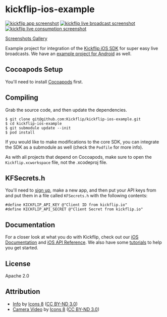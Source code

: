 kickflip-ios-example
====================

[![kickflip app screenshot](https://i.imgur.com/QPtggd9m.jpg)](https://i.imgur.com/QPtggd9.png)
[![kickflip live broadcast screenshot](https://i.imgur.com/VHB6iQQm.jpg)](https://i.imgur.com/VHB6iQQ.png)
[![kickflip live consumption screenshot](https://i.imgur.com/IZbiyhRm.jpg)](https://i.imgur.com/IZbiyhR.png)

[Screenshots Gallery](http://imgur.com/a/IwuZ7)

Example project for integration of the [Kickflip iOS SDK](https://github.com/Kickflip/kickflip-ios-sdk) for super easy live broadcasts. We have an [example project for Android](https://github.com/kickflip/kickflip-android-example) as well.
    
## Cocoapods Setup

You'll need to install [Cocoapods](http://cocoapods.org) first.
    
## Compiling

Grab the source code, and then update the dependencies.

	$ git clone git@github.com:Kickflip/kickflip-ios-example.git
    $ cd kickflip-ios-example
    $ git submodule update --init
    $ pod install
    
If you would like to make modifications to the core SDK, you can integrate the SDK as a submodule as well (check the `Podfile` for more info).

As with all projects that depend on Cocoapods, make sure to open the `Kickflip.xcworkspace` file, not the .xcodeproj file.

## KFSecrets.h

You'll need to [sign up](https://kickflip.io), make a new app, and then put your API keys from  and put them in a file called `KFSecrets.h` with the following contents:

	#define KICKFLIP_API_KEY @"Client ID from kickflip.io"
	#define KICKFLIP_API_SECRET @"Client Secret from kickflip.io"
	
## Documentation

For a closer look at what you do with Kickflip, check out our [iOS Documentation](https://github.com/Kickflip/kickflip-docs/tree/master/ios) and [iOS API Reference](http://cocoadocs.org/docsets/Kickflip/). We also have some [tutorials](https://github.com/Kickflip/kickflip-docs) to help you get started.

## License

Apache 2.0

## Attribution

* [Info](http://icons8.com/icons/#!/77/info) by [Icons 8](http://icons8.com) ([CC BY-ND 3.0](http://creativecommons.org/licenses/by-nd/3.0/))
* [Camera Video](https://www.iconfinder.com/icons/172629/camera_video_icon) by [Icons 8](http://icons8.com) ([CC BY-ND 3.0](http://creativecommons.org/licenses/by-nd/3.0/))
